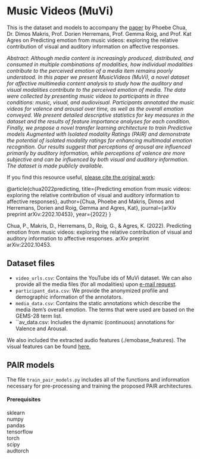 # Music Videos (MuVi)
This is the dataset and models to accompany the [paper](https://arxiv.org/abs/2202.10453) by Phoebe Chua, Dr. Dimos Makris, Prof. Dorien Herremans, Prof. Gemma Roig, and Prof. Kat Agres on Predicting emotion from music videos: exploring the relative contribution of visual and auditory information on affective responses.

*Abstract*: _Although media content is increasingly produced, distributed, and consumed in multiple combinations of modalities, how individual modalities contribute to the perceived emotion of a media item remains poorly understood. In this paper we present MusicVideos (MuVi), a novel dataset for affective multimedia content analysis to study how the auditory and visual modalities contribute to the perceived emotion of media. The data were collected by presenting music videos to participants in three conditions: music, visual, and audiovisual. Participants annotated the music videos for valence and arousal over time, as well as the overall emotion conveyed. We present detailed descriptive statistics for key measures in the dataset and the results of feature importance analyses for each condition. Finally, we propose a novel transfer learning architecture to train Predictive models Augmented with Isolated modality Ratings (PAIR) and demonstrate the potential of isolated modality ratings for enhancing multimodal emotion recognition. Our results suggest that perceptions of arousal are influenced primarily by auditory information, while perceptions of valence are more subjective and can be influenced by both visual and auditory information. The dataset is made publicly available._

If you find this resource useful, [please cite the original work](https://arxiv.org/abs/2202.10453):

  @article{chua2022predicting,
    title={Predicting emotion from music videos: exploring the relative contribution of visual and auditory information to affective responses},
    author={Chua, Phoebe and Makris, Dimos and Herremans, Dorien and Roig, Gemma and Agres, Kat},
    journal={arXiv preprint arXiv:2202.10453},
    year={2022}
  }

  Chua, P., Makris, D., Herremans, D., Roig, G., & Agres, K. (2022). Predicting emotion from music videos: exploring the relative contribution of visual and auditory information to affective responses. arXiv preprint arXiv:2202.10453.


## Dataset files
- `video_urls.csv`: Contains the YouTube ids of MuVi dataset. We can also provide all the media files (for all modalities) upon [e-mail request](mailto:dimakr169@gmail.com). <br />
- `participant_data.csv`: We provide the anonymized profile and demographic information of the annotators. <br />
- `media_data.csv`:  Contains the static annotations which describe the media item’s overall emotion. The terms that were used are based on the GEMS-28 term list. <br />
- ``av_data.csv: Includes the dynamic (continuous) annotations for Valence and Arousal. <br />


We also included the extracted audio features (./emobase_features). The visual features can be found [here.](https://drive.google.com/file/d/1avyXoSi1mXPONwInKu0hBWbXCHF8CgjC/view?usp=sharing)  <br />

## PAIR models
The file `train_pair_models.py` includes all of the functions and information necessary for pre-processing and training the proposed PAIR architectures. <br />

#### Prerequisites
sklearn <br />
numpy <br />
pandas <br />
tensorflow <br />
torch <br />
scipy <br />
audtorch <br />

